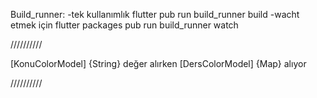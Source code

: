 Build_runner:
-tek kullanımlık
    flutter pub run build_runner build
-wacht etmek için
    flutter packages pub run build_runner watch

//////////

[KonuColorModel] {String} değer alırken [DersColorModel] {Map} alıyor

//////////

